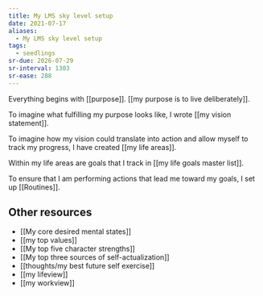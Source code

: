 ```yaml
---
title: My LMS sky level setup
date: 2021-07-17
aliases:
  - My LMS sky level setup
tags:
  - seedlings
sr-due: 2026-07-29
sr-interval: 1303
sr-ease: 288
---
```

Everything begins with [[purpose]]. [[my purpose is to live deliberately]].

To imagine what fulfilling my purpose looks like, I wrote [[my vision statement]].

To imagine how my vision could translate into action and allow myself to track my progress, I have created [[my life areas]].

Within my life areas are goals that I track in [[my life goals master list]].

To ensure that I am performing actions that lead me toward my goals, I set up [[Routines]].

## Other resources

- [[My core desired mental states]]
- [[my top values]]
- [[My top five character strengths]]
- [[My top three sources of self-actualization]]
- [[thoughts/my best future self exercise]]
- [[my lifeview]]
- [[my workview]]